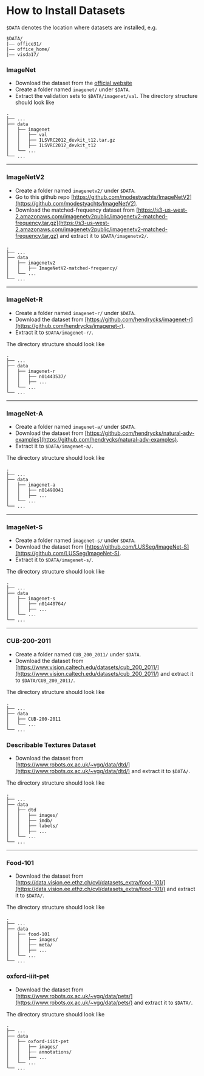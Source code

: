 # How to Install Datasets

`$DATA` denotes the location where datasets are installed, e.g.

```
$DATA/
|–– office31/
|–– office_home/
|–– visda17/
```

### ImageNet

- Download the dataset from the [official website](https://image-net.org/index.php)
- Create a folder named `imagenet/` under `$DATA`.
- Extract the validation sets to `$DATA/imagenet/val`. The directory structure should look like

```
.
├── ...
├── data                    
│   ├── imagenet            
│   │   ├── val  
│   │   ├── ILSVRC2012_devkit_t12.tar.gz
│   │   ├── ILSVRC2012_devkit_t12         
│   └── ...                 
└── ...
```

---

### ImageNetV2

- Create a folder named `imagenetv2/` under `$DATA`.
- Go to this github repo [https://github.com/modestyachts/ImageNetV2](https://github.com/modestyachts/ImageNetV2).
- Download the matched-frequency dataset from [https://s3-us-west-2.amazonaws.com/imagenetv2public/imagenetv2-matched-frequency.tar.gz](https://s3-us-west-2.amazonaws.com/imagenetv2public/imagenetv2-matched-frequency.tar.gz) and extract it to `$DATA/imagenetv2/`.

```
.
├── ...
├── data                    
│   ├── imagenetv2            
│   │   ├── ImageNetV2-matched-frequency/  
│   └── ...                 
└── ...
```

---

### ImageNet-R

- Create a folder named `imagenet-r/` under `$DATA`.
- Download the dataset from [https://github.com/hendrycks/imagenet-r](https://github.com/hendrycks/imagenet-r).
- Extract it to `$DATA/imagenet-r/`.

The directory structure should look like

```
.
├── ...
├── data
│   ├── imagenet-r
│   │   ├── n01443537/
│   │   ├── ...
│   └── ...
└── ...
```

---

### ImageNet-A

- Create a folder named `imagenet-a/` under `$DATA`.
- Download the dataset from [https://github.com/hendrycks/natural-adv-examples](https://github.com/hendrycks/natural-adv-examples).
- Extract it to `$DATA/imagenet-a/`.

The directory structure should look like

```
.
├── ...
├── data
│   ├── imagenet-a
│   │   ├── n01498041
│   │   ├── ...
│   └── ...
└── ...
```

---

### ImageNet-S

- Create a folder named `imagenet-s/` under `$DATA`.
- Download the dataset from [https://github.com/LUSSeg/ImageNet-S](https://github.com/LUSSeg/ImageNet-S).
- Extract it to `$DATA/imagenet-s/`.

The directory structure should look like

```
.
├── ...
├── data
│   ├── imagenet-s
│   │   ├── n01440764/
│   │   ├── ...
│   └── ...
└── ...
```

---


### CUB-200-2011

- Create a folder named `CUB_200_2011/` under `$DATA`.
- Download the dataset from [https://www.vision.caltech.edu/datasets/cub_200_2011/](https://www.vision.caltech.edu/datasets/cub_200_2011/) and extract it to `$DATA/CUB_200_2011/`.

The directory structure should look like

```
.
├── ...
├── data                    
│   ├── CUB-200-2011            
│   └── ...                 
└── ...
```

### Describable Textures Dataset

- Download the dataset from [https://www.robots.ox.ac.uk/~vgg/data/dtd/](https://www.robots.ox.ac.uk/~vgg/data/dtd/) and extract it to `$DATA/`.

The directory structure should look like

```
.
├── ...
├── data                    
│   ├── dtd     
│   │   ├── images/        
│   │   ├── imdb/        
│   │   ├── labels/        
│   │   ├── ...         
│   └── ...                 
└── ...
```

---

### Food-101

- Download the dataset from [https://data.vision.ee.ethz.ch/cvl/datasets_extra/food-101/](https://data.vision.ee.ethz.ch/cvl/datasets_extra/food-101/) and extract it to `$DATA/`.

The directory structure should look like

```
.
├── ...
├── data                    
│   ├── food-101     
│   │   ├── images/        
│   │   ├── meta/              
│   │   ├── ...         
│   └── ...                 
└── ...
```

### oxford-iiit-pet

- Download the dataset from [https://www.robots.ox.ac.uk/~vgg/data/pets/](https://www.robots.ox.ac.uk/~vgg/data/pets/) and extract it to `$DATA/`.

The directory structure should look like

```
.
├── ...
├── data
│   ├── oxford-iiit-pet
│   │   ├── images/
│   │   ├── annotations/
│   │   ├── ...
│   └── ...
└── ...
```
